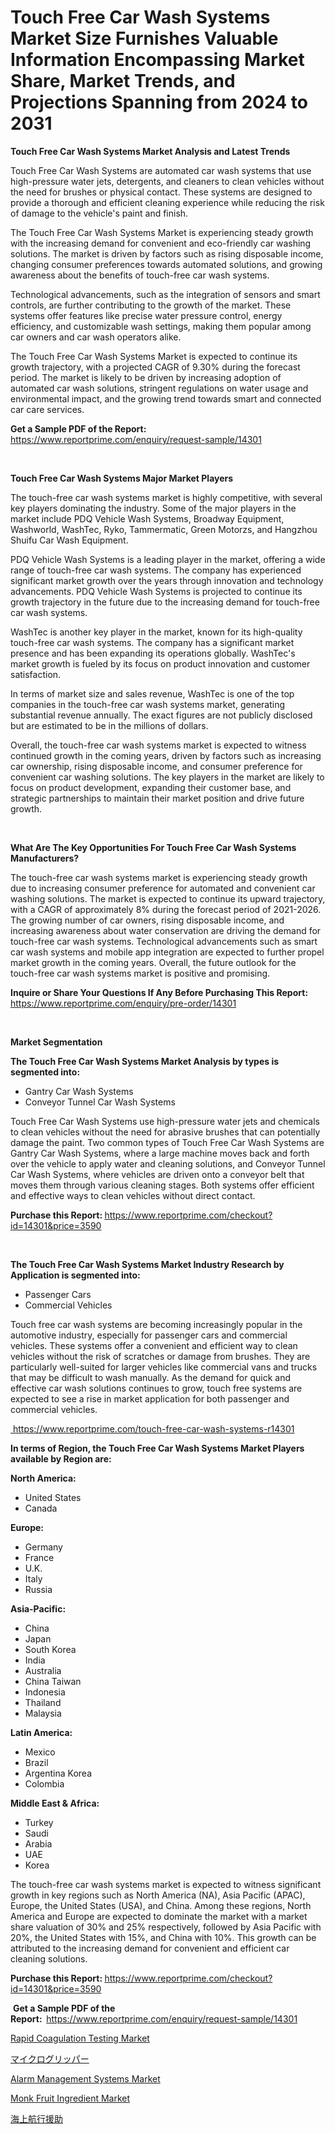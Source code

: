 <p><h1>Touch Free Car Wash Systems Market Size Furnishes Valuable Information Encompassing Market Share, Market Trends, and Projections Spanning from 2024 to 2031</h1></p><p><strong>Touch Free Car Wash Systems Market Analysis and Latest Trends</strong></p>
<p><p>Touch Free Car Wash Systems are automated car wash systems that use high-pressure water jets, detergents, and cleaners to clean vehicles without the need for brushes or physical contact. These systems are designed to provide a thorough and efficient cleaning experience while reducing the risk of damage to the vehicle's paint and finish.</p><p>The Touch Free Car Wash Systems Market is experiencing steady growth with the increasing demand for convenient and eco-friendly car washing solutions. The market is driven by factors such as rising disposable income, changing consumer preferences towards automated solutions, and growing awareness about the benefits of touch-free car wash systems.</p><p>Technological advancements, such as the integration of sensors and smart controls, are further contributing to the growth of the market. These systems offer features like precise water pressure control, energy efficiency, and customizable wash settings, making them popular among car owners and car wash operators alike.</p><p>The Touch Free Car Wash Systems Market is expected to continue its growth trajectory, with a projected CAGR of 9.30% during the forecast period. The market is likely to be driven by increasing adoption of automated car wash solutions, stringent regulations on water usage and environmental impact, and the growing trend towards smart and connected car care services.</p></p>
<p><strong>Get a Sample PDF of the Report:&nbsp;</strong> <a href="https://www.reportprime.com/enquiry/request-sample/14301">https://www.reportprime.com/enquiry/request-sample/14301</a></p>
<p>&nbsp;</p>
<p><strong>Touch Free Car Wash Systems Major Market Players</strong></p>
<p><p>The touch-free car wash systems market is highly competitive, with several key players dominating the industry. Some of the major players in the market include PDQ Vehicle Wash Systems, Broadway Equipment, Washworld, WashTec, Ryko, Tammermatic, Green Motorzs, and Hangzhou Shuifu Car Wash Equipment.</p><p>PDQ Vehicle Wash Systems is a leading player in the market, offering a wide range of touch-free car wash systems. The company has experienced significant market growth over the years through innovation and technology advancements. PDQ Vehicle Wash Systems is projected to continue its growth trajectory in the future due to the increasing demand for touch-free car wash systems.</p><p>WashTec is another key player in the market, known for its high-quality touch-free car wash systems. The company has a significant market presence and has been expanding its operations globally. WashTec's market growth is fueled by its focus on product innovation and customer satisfaction.</p><p>In terms of market size and sales revenue, WashTec is one of the top companies in the touch-free car wash systems market, generating substantial revenue annually. The exact figures are not publicly disclosed but are estimated to be in the millions of dollars.</p><p>Overall, the touch-free car wash systems market is expected to witness continued growth in the coming years, driven by factors such as increasing car ownership, rising disposable income, and consumer preference for convenient car washing solutions. The key players in the market are likely to focus on product development, expanding their customer base, and strategic partnerships to maintain their market position and drive future growth.</p></p>
<p>&nbsp;</p>
<p><strong>What Are The Key Opportunities For Touch Free Car Wash Systems Manufacturers?</strong></p>
<p><p>The touch-free car wash systems market is experiencing steady growth due to increasing consumer preference for automated and convenient car washing solutions. The market is expected to continue its upward trajectory, with a CAGR of approximately 8% during the forecast period of 2021-2026. The growing number of car owners, rising disposable income, and increasing awareness about water conservation are driving the demand for touch-free car wash systems. Technological advancements such as smart car wash systems and mobile app integration are expected to further propel market growth in the coming years. Overall, the future outlook for the touch-free car wash systems market is positive and promising.</p></p>
<p><strong>Inquire or Share Your Questions If Any Before Purchasing This Report:</strong> <a href="https://www.reportprime.com/enquiry/pre-order/14301">https://www.reportprime.com/enquiry/pre-order/14301</a></p>
<p>&nbsp;</p>
<p><strong>Market Segmentation</strong></p>
<p><strong>The Touch Free Car Wash Systems Market Analysis by types is segmented into:</strong></p>
<p><ul><li>Gantry Car Wash Systems</li><li>Conveyor Tunnel Car Wash Systems</li></ul></p>
<p><p>Touch Free Car Wash Systems use high-pressure water jets and chemicals to clean vehicles without the need for abrasive brushes that can potentially damage the paint. Two common types of Touch Free Car Wash Systems are Gantry Car Wash Systems, where a large machine moves back and forth over the vehicle to apply water and cleaning solutions, and Conveyor Tunnel Car Wash Systems, where vehicles are driven onto a conveyor belt that moves them through various cleaning stages. Both systems offer efficient and effective ways to clean vehicles without direct contact.</p></p>
<p><strong>Purchase this Report:&nbsp;</strong><a href="https://www.reportprime.com/checkout?id=14301&price=3590">https://www.reportprime.com/checkout?id=14301&price=3590</a></p>
<p>&nbsp;</p>
<p><strong>The Touch Free Car Wash Systems Market Industry Research by Application is segmented into:</strong></p>
<p><ul><li>Passenger Cars</li><li>Commercial Vehicles</li></ul></p>
<p><p>Touch free car wash systems are becoming increasingly popular in the automotive industry, especially for passenger cars and commercial vehicles. These systems offer a convenient and efficient way to clean vehicles without the risk of scratches or damage from brushes. They are particularly well-suited for larger vehicles like commercial vans and trucks that may be difficult to wash manually. As the demand for quick and effective car wash solutions continues to grow, touch free systems are expected to see a rise in market application for both passenger and commercial vehicles.</p></p>
<p><a href="https://www.reportprime.com/touch-free-car-wash-systems-r14301">&nbsp;https://www.reportprime.com/touch-free-car-wash-systems-r14301</a></p>
<p><strong>In terms of Region, the Touch Free Car Wash Systems Market Players available by Region are:</strong></p>
<p>
    <p> <strong> North America: </strong>
        <ul>
            <li>United States</li>
            <li>Canada</li>
        </ul>
        </p> 
    <p> <strong> Europe: </strong>
        <ul>
            <li>Germany</li>
            <li>France</li>
            <li>U.K.</li>
            <li>Italy</li>
            <li>Russia</li>
        </ul>
        </p> 
    <p> <strong> Asia-Pacific: </strong>
        <ul>
            <li>China</li>
            <li>Japan</li>
            <li>South Korea</li>
            <li>India</li>
            <li>Australia</li>
            <li>China Taiwan</li>
            <li>Indonesia</li>
            <li>Thailand</li>
            <li>Malaysia</li>
        </ul>
        </p> 
    <p> <strong> Latin America: </strong>
        <ul>
            <li>Mexico</li>
            <li>Brazil</li>
            <li>Argentina Korea</li>
            <li>Colombia</li>
        </ul>
        </p> 
    <p> <strong> Middle East & Africa: </strong>
        <ul>
            <li>Turkey</li>
            <li>Saudi</li>
            <li>Arabia</li>
            <li>UAE</li>
            <li>Korea</li>
        </ul>
    </p>
    </p>
<p><p>The touch-free car wash systems market is expected to witness significant growth in key regions such as North America (NA), Asia Pacific (APAC), Europe, the United States (USA), and China. Among these regions, North America and Europe are expected to dominate the market with a market share valuation of 30% and 25% respectively, followed by Asia Pacific with 20%, the United States with 15%, and China with 10%. This growth can be attributed to the increasing demand for convenient and efficient car cleaning solutions.</p></p>
<p><strong>Purchase this Report: </strong><a href="https://www.reportprime.com/checkout?id=14301&price=3590">https://www.reportprime.com/checkout?id=14301&price=3590</a></p>
<p>&nbsp;<strong>Get a Sample PDF of the Report:&nbsp;&nbsp;</strong><a href="https://www.reportprime.com/enquiry/request-sample/14301">https://www.reportprime.com/enquiry/request-sample/14301</a></p>
<p><strong></strong></p>
<p><p><a href="https://github.com/jaidynmorantestelletmjzya/Market-Research-Report-List-2/blob/main/rapid-coagulation-testing-market.md">Rapid Coagulation Testing Market</a></p><p><a href="https://github.com/moulafa/Market-Research-Report-List-1/blob/main/123365125269.md">マイクログリッパー</a></p><p><a href="https://github.com/ruddyyedelwadw/Market-Research-Report-List-2/blob/main/alarm-management-systems-market.md">Alarm Management Systems Market</a></p><p><a href="https://issuu.com/reportprime-2/docs/monk-fruit-ingredient-market-size-2030.pptx">Monk Fruit Ingredient Market</a></p><p><a href="https://github.com/nxboeu02965442/Market-Research-Report-List-1/blob/main/546126225268.md">海上航行援助</a></p></p>
